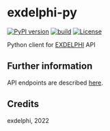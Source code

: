 # exdelphi-py

[![PyPI version](https://img.shields.io/pypi/v/exdelphi.svg)](https://pypi.python.org/pypi/exdelphi)
[![build](https://github.com/exdelphi/exdelphi-py/actions/workflows/example.yml/badge.svg)](https://github.com/exdelphi/exdelphi-py/actions/workflows/example.yml)
[![License](https://img.shields.io/pypi/l/exdelphi.svg)](LICENSE)

Python client for [EXDELPHI](https://www.exdelphi.com/) API

## Further information

API endpoints are described [here](http://api.exdelphi.com/docs).

## Credits

exdelphi, 2022
